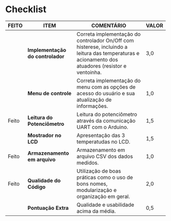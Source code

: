 # Checklist

|FEITO|   ITEM    |   COMENTÁRIO  |   VALOR   |
|--|------------------------|---------------------------------------------------------------------------------------------------------|---------|
||**Implementação do controlador** | Correta implementação do controlador On/Off com histerese, incluindo a leitura das temperaturas e acionamento dos atuadores (resistor e ventoinha. |    3,0 |
||**Menu de controle**        | Correta implementação do menu com as opções de acesso do usuário e sua atualização de informações. | 1,0 |
|Feito|**Leitura do Potenciômetro**| Leitura do potenciômetro através da comunicação UART com o Arduino. | 1,5 |
||**Mostrador no LCD**        | Apresentação das 3 temperatudas no LCD. | 1,5 |
|Feito|**Armazenamento em arquivo**| Armazenamento em arquivo CSV dos dados medidos. |   1,0 |
|Feito|**Qualidade do Código**     | Utilização de boas práticas como o uso de bons nomes, modularização e organização em geral.    |  2,0 |
||**Pontuação Extra**         |   Qualidade e usabilidade acima da média.  |  0,5   |
